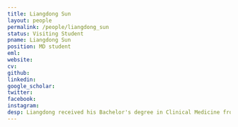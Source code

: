```yaml
---
title: Liangdong Sun
layout: people
permalink: /people/liangdong_sun
status: Visiting Student
pname: Liangdong Sun
position: MD student
eml: 
website: 
cv: 
github: 
linkedin:
google_scholar: 
twitter: 
facebook: 
instagram:
desp: Liangdong received his Bachelor's degree in Clinical Medicine from The Second Military Medical University in 2018. His Current research is focusing on the multi-omics analysis of lung cancer.
---
```

